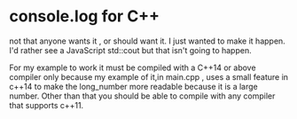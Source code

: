 # console.log for C++

not that anyone wants it , or should want it. I just wanted to make it happen.
I'd rather see a JavaScript std::cout but that isn't going to happen.

For my example to work it must be compiled with a C++14 or above compiler only because my
example of it,in main.cpp , uses a small feature in c++14 to make the long_number more
readable because it is a large number. Other than that you should be able to compile with
any compiler that supports c++11.